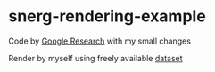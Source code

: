 # snerg-rendering-example

Code by [Google Research](https://github.com/google-research/google-research) with my small changes

Render by myself using freely available [dataset](https://drive.google.com/drive/folders/128yBriW1IG_3NJ5Rp7APSTZsJqdJdfc1)
